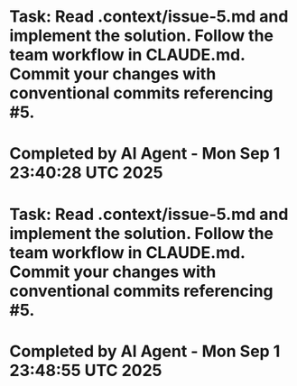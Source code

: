 # Task: Read .context/issue-5.md and implement the solution. Follow the team workflow in CLAUDE.md. Commit your changes with conventional commits referencing #5.
# Completed by AI Agent - Mon Sep  1 23:40:28 UTC 2025
# Task: Read .context/issue-5.md and implement the solution. Follow the team workflow in CLAUDE.md. Commit your changes with conventional commits referencing #5.
# Completed by AI Agent - Mon Sep  1 23:48:55 UTC 2025
